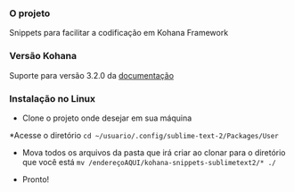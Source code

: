 ### O projeto

Snippets para facilitar a codificação em Kohana Framework

### Versão Kohana 

Suporte para versão 3.2.0 da [documentação](http://kohanaframework.org/3.2/guide "documentação")

### Instalação no Linux

* Clone o projeto onde desejar em sua máquina

*Acesse o diretório 
`cd ~/usuario/.config/sublime-text-2/Packages/User`

* Mova todos os arquivos da pasta que irá criar ao clonar para o diretório que você está
`mv /endereçoAQUI/kohana-snippets-sublimetext2/* ./`

* Pronto!


